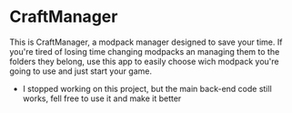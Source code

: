 # CraftManager
This is CraftManager, a modpack manager designed to save your time.
If you're tired of losing time changing modpacks an managing them to the folders they belong, use this app
to easily choose wich modpack you're going to use and just start your game.




- I stopped working on this project, but the main back-end code still works, fell free to use it and make it better
